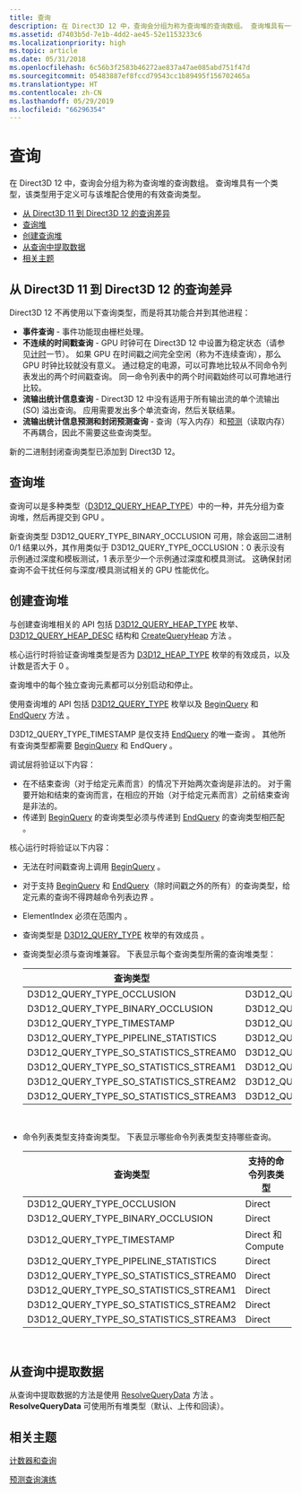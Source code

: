 ```yaml
---
title: 查询
description: 在 Direct3D 12 中，查询会分组为称为查询堆的查询数组。 查询堆具有一个类型，该类型用于定义可与该堆配合使用的有效查询类型。
ms.assetid: d7403b5d-7e1b-4dd2-ae45-52e1153233c6
ms.localizationpriority: high
ms.topic: article
ms.date: 05/31/2018
ms.openlocfilehash: 6c56b3f2583b46272ae837a47ae085abd751f47d
ms.sourcegitcommit: 05483887ef8fccd79543cc1b89495f156702465a
ms.translationtype: HT
ms.contentlocale: zh-CN
ms.lasthandoff: 05/29/2019
ms.locfileid: "66296354"
---
```

# <a name="queries"></a>查询

在 Direct3D 12 中，查询会分组为称为查询堆的查询数组。 查询堆具有一个类型，该类型用于定义可与该堆配合使用的有效查询类型。

-   [从 Direct3D 11 到 Direct3D 12 的查询差异](#differences-in-queries-from-direct3d-11-to-direct3d-12)
-   [查询堆](#query-heaps)
-   [创建查询堆](#creating-query-heaps)
-   [从查询中提取数据](#extracting-data-from-a-query)
-   [相关主题](#related-topics)

## <a name="differences-in-queries-from-direct3d-11-to-direct3d-12"></a>从 Direct3D 11 到 Direct3D 12 的查询差异

Direct3D 12 不再使用以下查询类型，而是将其功能合并到其他进程：

-   **事件查询** - 事件功能现由栅栏处理。
-   **不连续的时间戳查询** - GPU 时钟可在 Direct3D 12 中设置为稳定状态（请参见[计时](timing.md)一节）。 如果 GPU 在时间戳之间完全空闲（称为不连续查询），那么 GPU 时钟比较就没有意义。 通过稳定的电源，可以可靠地比较从不同命令列表发出的两个时间戳查询。 同一命令列表中的两个时间戳始终可以可靠地进行比较。
-   **流输出统计信息查询** - Direct3D 12 中没有适用于所有输出流的单个流输出 (SO) 溢出查询。 应用需要发出多个单流查询，然后关联结果。
-   **流输出统计信息预测和封闭预测查询** - 查询（写入内存）和[预测](predication.md)（读取内存）不再耦合，因此不需要这些查询类型。

新的二进制封闭查询类型已添加到 Direct3D 12。

## <a name="query-heaps"></a>查询堆

查询可以是多种类型（[D3D12\_QUERY\_HEAP\_TYPE](/windows/desktop/api/d3d12/ne-d3d12-d3d12_query_heap_type)）中的一种，并先分组为查询堆，然后再提交到 GPU  。

新查询类型 D3D12\_QUERY\_TYPE\_BINARY\_OCCLUSION 可用，除会返回二进制 0/1 结果以外，其作用类似于 D3D12\_QUERY\_TYPE\_OCCLUSION：0 表示没有示例通过深度和模板测试，1 表示至少一个示例通过深度和模具测试。 这确保封闭查询不会干扰任何与深度/模具测试相关的 GPU 性能优化。

## <a name="creating-query-heaps"></a>创建查询堆

与创建查询堆相关的 API 包括 [D3D12\_QUERY\_HEAP\_TYPE](/windows/desktop/api/d3d12/ne-d3d12-d3d12_query_heap_type) 枚举、[D3D12\_QUERY\_HEAP\_DESC](/windows/desktop/api/d3d12/ns-d3d12-d3d12_query_heap_desc) 结构和 [CreateQueryHeap](/windows/desktop/api/d3d12/nf-d3d12-id3d12device-createqueryheap) 方法    。

核心运行时将验证查询堆类型是否为 [D3D12\_HEAP\_TYPE](/windows/desktop/api/d3d12/ne-d3d12-d3d12_heap_type) 枚举的有效成员，以及计数是否大于 0  。

查询堆中的每个独立查询元素都可以分别启动和停止。

使用查询堆的 API 包括 [D3D12\_QUERY\_TYPE](/windows/desktop/api/d3d12/ne-d3d12-d3d12_query_type) 枚举以及 [BeginQuery](/windows/desktop/api/d3d12/nf-d3d12-id3d12graphicscommandlist-beginquery) 和 [EndQuery](/windows/desktop/api/d3d12/nf-d3d12-id3d12graphicscommandlist-endquery) 方法    。

D3D12\_QUERY\_TYPE\_TIMESTAMP 是仅支持 [EndQuery](/windows/desktop/api/d3d12/nf-d3d12-id3d12graphicscommandlist-endquery) 的唯一查询  。 其他所有查询类型都需要 [BeginQuery](/windows/desktop/api/d3d12/nf-d3d12-id3d12graphicscommandlist-beginquery) 和 EndQuery   。

调试层将验证以下内容：

-   在不结束查询（对于给定元素而言）的情况下开始两次查询是非法的。 对于需要开始和结束的查询而言，在相应的开始（对于给定元素而言）之前结束查询是非法的。
-   传递到 [BeginQuery](/windows/desktop/api/d3d12/nf-d3d12-id3d12graphicscommandlist-beginquery) 的查询类型必须与传递到 [EndQuery](/windows/desktop/api/d3d12/nf-d3d12-id3d12graphicscommandlist-endquery) 的查询类型相匹配   。

核心运行时将验证以下内容：

-   无法在时间戳查询上调用 [BeginQuery](/windows/desktop/api/d3d12/nf-d3d12-id3d12graphicscommandlist-beginquery)  。
-   对于支持 [BeginQuery](/windows/desktop/api/d3d12/nf-d3d12-id3d12graphicscommandlist-beginquery) 和 [EndQuery](/windows/desktop/api/d3d12/nf-d3d12-id3d12graphicscommandlist-endquery)（除时间戳之外的所有）的查询类型，给定元素的查询不得跨越命令列表边界   。
-   ElementIndex 必须在范围内  。
-   查询类型是 [D3D12\_QUERY\_TYPE](/windows/desktop/api/d3d12/ne-d3d12-d3d12_query_type) 枚举的有效成员  。
-   查询类型必须与查询堆兼容。 下表显示每个查询类型所需的查询堆类型：

    

    | 查询类型                                  | 查询堆类型                                      |
    |---------------------------------------------|------------------------------------------------------|
    | D3D12\_QUERY\_TYPE\_OCCLUSION               | D3D12\_QUERY\_TYPE\_HEAP\_TYPE\_OCCLUSION            |
    | D3D12\_QUERY\_TYPE\_BINARY\_OCCLUSION       | D3D12\_QUERY\_TYPE\_HEAP\_TYPE\_OCCLUSION            |
    | D3D12\_QUERY\_TYPE\_TIMESTAMP               | D3D12\_QUERY\_TYPE\_HEAP\_TYPE\_TIMESTAMP            |
    | D3D12\_QUERY\_TYPE\_PIPELINE\_STATISTICS    | D3D12\_QUERY\_TYPE\_HEAP\_TYPE\_PIPELINE\_STATISTICS |
    | D3D12\_QUERY\_TYPE\_SO\_STATISTICS\_STREAM0 | D3D12\_QUERY\_TYPE\_HEAP\_TYPE\_SO\_STATISTICS       |
    | D3D12\_QUERY\_TYPE\_SO\_STATISTICS\_STREAM1 | D3D12\_QUERY\_TYPE\_HEAP\_TYPE\_SO\_STATISTICS       |
    | D3D12\_QUERY\_TYPE\_SO\_STATISTICS\_STREAM2 | D3D12\_QUERY\_TYPE\_HEAP\_TYPE\_SO\_STATISTICS       |
    | D3D12\_QUERY\_TYPE\_SO\_STATISTICS\_STREAM3 | D3D12\_QUERY\_TYPE\_HEAP\_TYPE\_SO\_STATISTICS       |

    

     

-   命令列表类型支持查询类型。 下表显示哪些命令列表类型支持哪些查询。

    

    | 查询类型                                  | 支持的命令列表类型 |
    |---------------------------------------------|------------------------------|
    | D3D12\_QUERY\_TYPE\_OCCLUSION               | Direct                       |
    | D3D12\_QUERY\_TYPE\_BINARY\_OCCLUSION       | Direct                       |
    | D3D12\_QUERY\_TYPE\_TIMESTAMP               | Direct 和 Compute           |
    | D3D12\_QUERY\_TYPE\_PIPELINE\_STATISTICS    | Direct                       |
    | D3D12\_QUERY\_TYPE\_SO\_STATISTICS\_STREAM0 | Direct                       |
    | D3D12\_QUERY\_TYPE\_SO\_STATISTICS\_STREAM1 | Direct                       |
    | D3D12\_QUERY\_TYPE\_SO\_STATISTICS\_STREAM2 | Direct                       |
    | D3D12\_QUERY\_TYPE\_SO\_STATISTICS\_STREAM3 | Direct                       |

    

     

## <a name="extracting-data-from-a-query"></a>从查询中提取数据

从查询中提取数据的方法是使用 [ResolveQueryData](/windows/desktop/api/d3d12/nf-d3d12-id3d12graphicscommandlist-resolvequerydata) 方法  。 **ResolveQueryData** 可使用所有堆类型（默认、上传和回读）。

## <a name="related-topics"></a>相关主题

<dl> <dt>

[计数器和查询](counters-and-queries.md)
</dt> <dt>

[预测查询演练](predication-queries.md)
</dt> </dl>

 

 




